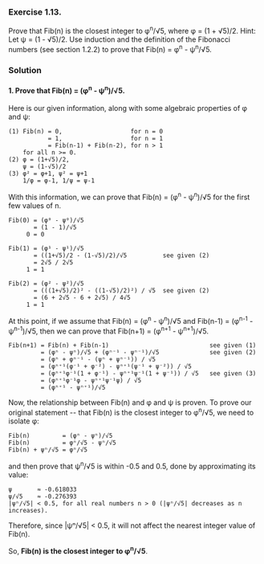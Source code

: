 ### Exercise 1.13.
Prove that Fib(n) is the closest integer to φ<sup>n</sup>/√5, where φ = (1 + √5)/2. Hint: Let ψ = (1 - √5)/2. Use induction and the definition of the Fibonacci numbers (see section 1.2.2) to prove that Fib(n) = φ<sup>n</sup> - ψ<sup>n</sup>/√5.

### Solution

#### 1. Prove that Fib(n) = (φ<sup>n</sup> - ψ<sup>n</sup>)/√5.

Here is our given information, along with some algebraic properties of φ and ψ:

    (1) Fib(n) = 0,                   for n = 0
               = 1,                   for n = 1
               = Fib(n-1) + Fib(n-2), for n > 1
        for all n >= 0.
    (2) φ = (1+√5)/2,
        ψ = (1-√5)/2
    (3) φ² = φ+1, ψ² = ψ+1
        1/φ = φ-1, 1/ψ = ψ-1   

With this information, we can prove that Fib(n) = (φ<sup>n</sup> - ψ<sup>n</sup>)/√5 for the first few values of n.

    Fib(0) = (φ⁰ - ψ⁰)/√5
           = (1 - 1)/√5
         0 = 0

    Fib(1) = (φ¹ - ψ¹)/√5
           = ((1+√5)/2 - (1-√5)/2)/√5          see given (2)
           = 2√5 / 2√5
         1 = 1

    Fib(2) = (φ² - ψ²)/√5
           = (((1+√5)/2)² - ((1-√5)/2)²) / √5  see given (2)
           = (6 + 2√5 - 6 + 2√5) / 4√5
         1 = 1
At this point, if we assume that Fib(n) = (φ<sup>n</sup> - ψ<sup>n</sup>)/√5 and Fib(n-1) = (φ<sup>n-1</sup> - ψ<sup>n-1</sup>)/√5, then we can prove that Fib(n+1) = (φ<sup>n+1</sup> - ψ<sup>n+1</sup>)/√5.

    Fib(n+1) = Fib(n) + Fib(n-1)                            see given (1)
             = (φⁿ - ψⁿ)/√5 + (φⁿ⁻¹ - ψⁿ⁻¹)/√5              see given (2)
             = (φⁿ + φⁿ⁻¹ - (ψⁿ + ψⁿ⁻¹)) / √5
             = (φⁿ⁺¹(φ⁻¹ + φ⁻²) - ψⁿ⁺¹(ψ⁻¹ + ψ⁻²)) / √5
             = (φⁿ⁺¹φ⁻¹(1 + φ⁻¹) - ψⁿ⁺¹ψ⁻¹(1 + ψ⁻¹)) / √5   see given (3)
             = (φⁿ⁺¹φ⁻¹φ - ψⁿ⁺¹ψ⁻¹ψ) / √5
             = (φⁿ⁺¹ - ψⁿ⁺¹)/√5
Now, the relationship between Fib(n) and φ and ψ is proven. To prove our original statement -- that Fib(n) is the closest integer to φ<sup>n</sup>/√5, we need to isolate φ:

    Fib(n)         = (φⁿ - ψⁿ)/√5
    Fib(n)         = φⁿ/√5 - ψⁿ/√5
    Fib(n) + ψⁿ/√5 = φⁿ/√5
and then prove that ψ<sup>n</sup>/√5 is within -0.5 and 0.5, done by approximating its value:

    ψ       ≈ -0.618033
    ψ/√5    ≈ -0.276393
    |ψⁿ/√5| < 0.5, for all real numbers n > 0 (|ψⁿ/√5| decreases as n increases).
Therefore, since |ψⁿ/√5| < 0.5, it will not affect the nearest integer value of Fib(n).

So, **Fib(n) is the closest integer to φ**<sup>**n**</sup>**/√5**.
